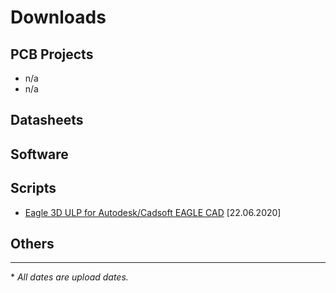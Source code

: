 # Downloads
## PCB Projects
- n/a
- n/a

## Datasheets

## Software

## Scripts
- [Eagle 3D ULP for Autodesk/Cadsoft EAGLE CAD](scripts/eagle3d_20110101.tar.bz2) \[22.06.2020\]

## Others

---
\* *All dates are upload dates.* 
